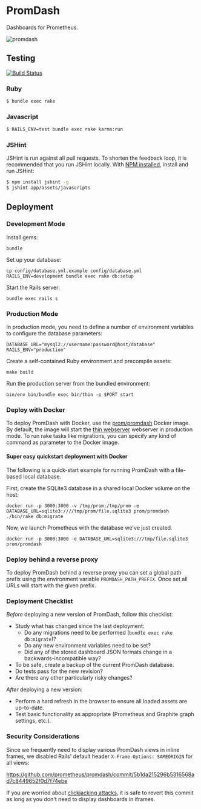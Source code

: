# PromDash

Dashboards for Prometheus.

![promdash](http://prometheus.io/assets/promdash_event_processor.png)

## Testing

[![Build Status](https://travis-ci.org/prometheus/promdash.svg?branch=master)](https://travis-ci.org/prometheus/promdash)

### Ruby

```bash
$ bundle exec rake
```

### Javascript

```bash
$ RAILS_ENV=test bundle exec rake karma:run
```

### JSHint
JSHint is run against all pull requests. To shorten the feedback loop, it is recommended that you run JSHint locally.
With [NPM installed](https://docs.npmjs.com/getting-started/installing-node), install and run JSHint:

```bash
$ npm install jshint -g
$ jshint app/assets/javascripts
```

## Deployment

### Development Mode
Install gems:

    bundle

Set up your database:

    cp config/database.yml.example config/database.yml
    RAILS_ENV=development bundle exec rake db:setup

Start the Rails server:

    bundle exec rails s

### Production Mode
In production mode, you need to define a number of environment variables to
configure the database parameters:

    DATABASE_URL="mysql2://username:password@host/database"
    RAILS_ENV="production"

Create a self-contained Ruby environment and precompile assets:

    make build

Run the production server from the bundled environment:

    bin/env bin/bundle exec bin/thin -p $PORT start

### Deploy with Docker
To deploy PromDash with Docker, use the [prom/promdash](https://registry.hub.docker.com/u/prom/promdash/) Docker image.
By default, the image will start the [thin webserver](http://code.macournoyer.com/thin/)
webserver in production mode. To run rake tasks like migrations, you
can specify any kind of command as parameter to the Docker image.  

#### Super easy quickstart deployment with Docker

The following is a quick-start example for running PromDash with a file-based local database.

First, create the SQLite3 database in a shared local Docker volume on the host:

    docker run -p 3000:3000 -v /tmp/prom:/tmp/prom -e DATABASE_URL=sqlite3:////tmp/prom/file.sqlite3 prom/promdash ./bin/rake db:migrate

Now, we launch Prometheus with the database we've just created.

    docker run -p 3000:3000 -e DATABASE_URL=sqlite3:///tmp/file.sqlite3 prom/promdash

### Deploy behind a reverse proxy

To deploy PromDash behind a reverse proxy you can set a global path prefix
using the environment variable `PROMDASH_PATH_PREFIX`. Once set all URLs will
start with the given prefix.

### Deployment Checklist

*Before* deploying a new version of PromDash, follow this checklist:

- Study what has changed since the last deployment:
  - Do any migrations need to be performed (`bundle exec rake db:migrate`)?
  - Do any new environment variables need to be set?
  - Did any of the stored dashboard JSON formats change in a backwards-incompatible way?
- To be safe, create a backup of the current PromDash database.
- Do tests pass for the new revision?
- Are there any other particularly risky changes?

*After* deploying a new version:

- Perform a hard refresh in the browser to ensure all loaded assets are up-to-date.
- Test basic functionality as appropriate (Prometheus and Graphite graph settings, etc.).

### Security Considerations

Since we frequently need to display various PromDash views in inline frames, we
disabled Rails' default header `X-Frame-Options: SAMEORIGIN` for all views:

https://github.com/prometheus/promdash/commit/5b1da215296b5316568ad7c8449652f0d7f74ebe

If you are worried about [clickjacking attacks](http://en.wikipedia.org/wiki/Clickjacking),
it is safe to revert this commit as long as you don't need to display dashboards in iframes.
